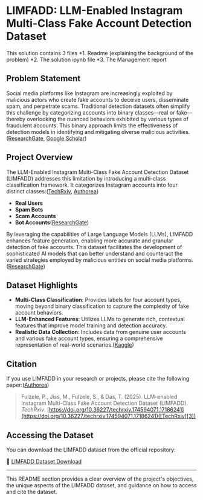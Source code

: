 # LIMFADD: LLM-Enabled Instagram Multi-Class Fake Account Detection Dataset

This solution contains 3 files 
*1. Readme (explaining the background of the problem) 
*2. The solution ipynb file 
*3. The Management report 

## Problem Statement

Social media platforms like Instagram are increasingly exploited by malicious actors who create fake accounts to deceive users, disseminate spam, and perpetrate scams. Traditional detection datasets often simplify this challenge by categorizing accounts into binary classes—real or fake—thereby overlooking the nuanced behaviors exhibited by various types of fraudulent accounts. This binary approach limits the effectiveness of detection models in identifying and mitigating diverse malicious activities.([ResearchGate][1], [Google Scholar][2])

## Project Overview

The LLM-Enabled Instagram Multi-Class Fake Account Detection Dataset (LIMFADD) addresses this limitation by introducing a multi-class classification framework. It categorizes Instagram accounts into four distinct classes:([TechRxiv][3], [Authorea][4])

* **Real Users**
* **Spam Bots**
* **Scam Accounts**
* **Bot Accounts**([ResearchGate][1])

By leveraging the capabilities of Large Language Models (LLMs), LIMFADD enhances feature generation, enabling more accurate and granular detection of fake accounts. This dataset facilitates the development of sophisticated AI models that can better understand and counteract the varied strategies employed by malicious entities on social media platforms.([ResearchGate][1])

## Dataset Highlights

* **Multi-Class Classification**: Provides labels for four account types, moving beyond binary classification to capture the complexity of fake account behaviors.
* **LLM-Enhanced Features**: Utilizes LLMs to generate rich, contextual features that improve model training and detection accuracy.
* **Realistic Data Collection**: Includes data from genuine user accounts and various fake account types, ensuring a comprehensive representation of real-world scenarios.([Kaggle][5])

## Citation

If you use LIMFADD in your research or projects, please cite the following paper:([Authorea][4])

> Fulzele, P., Jiss, M., Fulzele, S., & Das, T. (2025). LLM-enabled Instagram Multi-Class Fake Account Detection Dataset (LIMFADD). *TechRxiv*. [https://doi.org/10.36227/techrxiv.174594071.17186241](https://doi.org/10.36227/techrxiv.174594071.17186241)([TechRxiv][3])

## Accessing the Dataset

You can download the LIMFADD dataset from the official repository:

🔗 [LIMFADD Dataset Download](https://www.tapadhirdas.com/das-lab/datasets/limfadd)

---

This README section provides a clear overview of the project's objectives, the unique aspects of the LIMFADD dataset, and guidance on how to access and cite the dataset.

[1]: https://www.researchgate.net/figure/Activity-of-campaigns-over-time_fig1_221046795?utm_source=chatgpt.com "Activity of campaigns over time. | Download Scientific Diagram"
[2]: https://scholar.google.com/citations?hl=en&user=nwc-NI4AAAAJ&utm_source=chatgpt.com "‪Tapadhir Das‬ - ‪Google Scholar‬"
[3]: https://www.techrxiv.org/doi/full/10.36227/techrxiv.174594071.17186241/v1?utm_source=chatgpt.com "LLM-enabled Instagram Multi-Class Fake Account Detection Dataset"
[4]: https://www.authorea.com/browse-all?tags=%5B%22computing+and+processing%22%5D&utm_source=chatgpt.com "Browse Preprints - - Authorea"
[5]: https://www.kaggle.com/datasets/manumathewjiss/instagram-multi-class-fake-account-dataset-imfad?utm_source=chatgpt.com "LIMFADD: Instagram Multi-Class Fake Detection - Kaggle"
